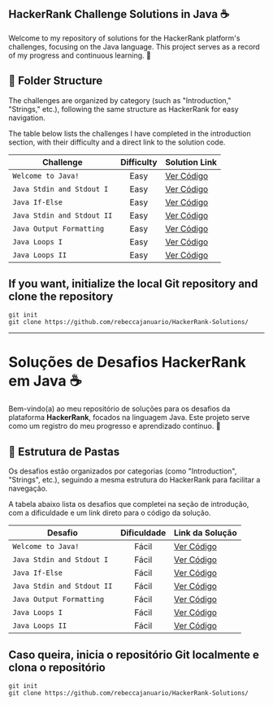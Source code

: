 
## HackerRank Challenge Solutions in Java ☕

Welcome to my repository of solutions for the HackerRank platform's challenges, focusing on the Java language. This project serves as a record of my progress and continuous learning. 🚀

## 📁 Folder Structure

The challenges are organized by category (such as "Introduction," "Strings," etc.), following the same structure as HackerRank for easy navigation.

The table below lists the challenges I have completed in the introduction section, with their difficulty and a direct link to the solution code.


| Challenge                      | Difficulty | Solution Link                                                              |
| ---------------------------- | :---------: | :--------------------------------------------------------------------------- |
| `Welcome to Java!`           |    Easy    | [Ver Código](./01-Welcome-to-Java/Solution.java)                             |
| `Java Stdin and Stdout I`    |    Easy    | [Ver Código](./02-Java-Stdin-and-Stdout-I/Solution.java)                      |
| `Java If-Else`               |    Easy    | [Ver Código](./03-Java-If-Else/Solution.java)                                 |
| `Java Stdin and Stdout II`   |    Easy    | [Ver Código](./04-Java-Stdin-and-Stdout-II/Solution.java)                     |
| `Java Output Formatting`     |    Easy    | [Ver Código](./05-Java-Output-Formatting/Solution.java)                       |
| `Java Loops I`               |    Easy    | [Ver Código](./06-Java-Loops-I/Solution.java)                                 |
| `Java Loops II`              |    Easy    | [Ver Código](./07-Java-Loops-II/Solution.java)                                 |

## If you want, initialize the local Git repository and clone the repository
```
git init
git clone https://github.com/rebeccajanuario/HackerRank-Solutions/
```

_________________________________________________________________________________________________________________________________________________________________________________________

# Soluções de Desafios HackerRank em Java ☕ 

Bem-vindo(a) ao meu repositório de soluções para os desafios da plataforma **HackerRank**, focados na linguagem Java. Este projeto serve como um registro do meu progresso e aprendizado contínuo. 🚀

## 📁 Estrutura de Pastas

Os desafios estão organizados por categorias (como "Introduction", "Strings", etc.), seguindo a mesma estrutura do HackerRank para facilitar a navegação.


A tabela abaixo lista os desafios que completei na seção de introdução, com a dificuldade e um link direto para o código da solução.

| Desafio                      | Dificuldade | Link da Solução                                                              |
| ---------------------------- | :---------: | :--------------------------------------------------------------------------- |
| `Welcome to Java!`           |    Fácil    | [Ver Código](./01-Welcome-to-Java/Solution.java)                             |
| `Java Stdin and Stdout I`    |    Fácil    | [Ver Código](./02-Java-Stdin-and-Stdout-I/Solution.java)                      |
| `Java If-Else`               |    Fácil    | [Ver Código](./03-Java-If-Else/Solution.java)                                 |
| `Java Stdin and Stdout II`   |    Fácil    | [Ver Código](./04-Java-Stdin-and-Stdout-II/Solution.java)                     |
| `Java Output Formatting`     |    Fácil    | [Ver Código](./05-Java-Output-Formatting/Solution.java)                       |
| `Java Loops I`               |    Fácil    | [Ver Código](./06-Java-Loops-I/Solution.java)                                 |
| `Java Loops II`              |    Fácil    | [Ver Código](./07-Java-Loops-II/Solution.java)                                 |




## Caso queira, inicia o repositório Git localmente e clona o repositório 
```
git init
git clone https://github.com/rebeccajanuario/HackerRank-Solutions/
```



